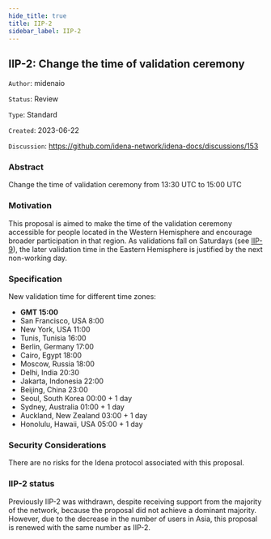 ```yaml
---
hide_title: true
title: IIP-2
sidebar_label: IIP-2
---
```


## IIP-2: Change the time of validation ceremony

`Author`: midenaio

`Status`: Review

`Type`: Standard

`Created`: 2023-06-22

`Discussion`: https://github.com/idena-network/idena-docs/discussions/153

### Abstract

Change the time of validation ceremony from 13:30 UTC to 15:00 UTC

### Motivation

This proposal is aimed to make the time of the validation ceremony accessible for people located in the Western Hemisphere and encourage broader participation in that region. As validations fall on Saturdays (see [IIP-9](/iip/iip-9)), the later validation time in the Eastern Hemisphere is justified by the next non-working day.

### Specification

New validation time for different time zones:

- **GMT 15:00**
- San Francisco, USA 8:00
- New York, USA 11:00
- Tunis, Tunisia 16:00
- Berlin, Germany 17:00
- Cairo, Egypt 18:00
- Moscow, Russia 18:00
- Delhi, India 20:30
- Jakarta, Indonesia 22:00
- Beijing, China 23:00
- Seoul, South Korea 00:00 + 1 day
- Sydney, Australia 01:00 + 1 day
- Auckland, New Zealand 03:00 + 1 day
- Honolulu, Hawaii, USA 05:00 + 1 day

### Security Considerations

There are no risks for the Idena protocol associated with this proposal.

### IIP-2 status

Previously IIP-2 was withdrawn, despite receiving support from the majority of the network, because the proposal did not achieve a dominant majority. However, due to the decrease in the number of users in Asia, this proposal is renewed with the same number as IIP-2.
